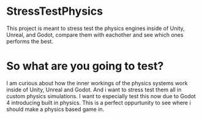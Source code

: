 # StressTestPhysics
 This project is meant to stress test the physics engines inside of Unity, Unreal, and Godot, compare them with eachother and see which ones performs the best.
 
# So what are you going to test?
 I am curious about how the inner workings of the physics systems work inside of Unity, Unreal and Godot. And i want to stress test them all in custom physics simulations. I want to especially test this now due to Godot 4 introducing built in physics. This is a perfect oppurtunity to see where i should make a physics based game in.
